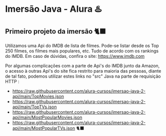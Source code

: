 # Imersão Java - Alura ♨️

## Primeiro projeto da imersão 🐈‍⬛

Utilizamos uma Api do IMDB de lista de filmes. 
Pode-se listar desde os Top 250 filmes, os filmes mais populares, etc. Tudo de acordo com os rankings do IMDB.
Em caso de dúvidas, confira o site: https://www.imdb.com 

Por algumas complicações com a parte de Api's do IMDB junto da Amazon, o acesso à outras Api's do site fica restrito para maioria das pessoas,
diante de tal fato, podemos utilizar estes links no "src" Java na parte de requisição HTTP :
- https://raw.githubusercontent.com/alura-cursos/imersao-java-2-api/main/TopMovies.json
- https://raw.githubusercontent.com/alura-cursos/imersao-java-2-api/main/TopTVs.json
- https://raw.githubusercontent.com/alura-cursos/imersao-java-2-api/main/MostPopularMovies.json
- https://raw.githubusercontent.com/alura-cursos/imersao-java-2-api/main/MostPopularTVs.json
🐈‍⬛
